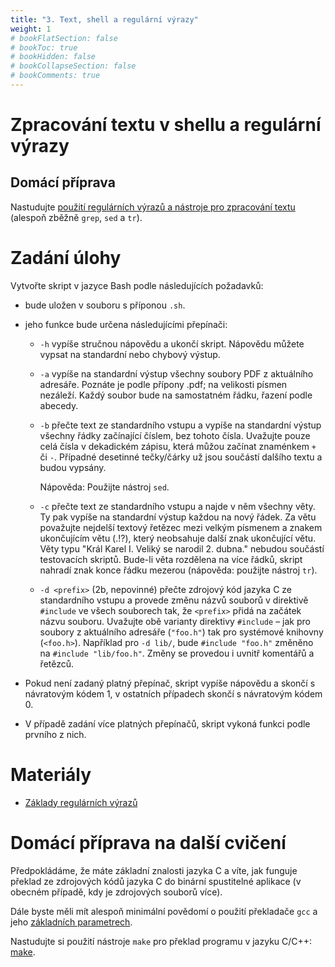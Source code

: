 ```yaml
---
title: "3. Text, shell a regulární výrazy"
weight: 1
# bookFlatSection: false
# bookToc: true
# bookHidden: false
# bookCollapseSection: false
# bookComments: true
---
```


# Zpracování textu v shellu a regulární výrazy

## Domácí příprava
Nastudujte [použití regulárních výrazů a nástroje pro zpracování textu](regex)
(alespoň zběžně `grep`, `sed` a `tr`).

# Zadání úlohy
Vytvořte skript v jazyce Bash podle následujících požadavků:

- bude uložen v souboru s příponou `.sh`.

- jeho funkce bude určena následujícími přepínači:

  - `-h` vypíše stručnou nápovědu a ukončí skript. Nápovědu můžete
    vypsat na standardní nebo chybový výstup.

  - `-a` vypíše na standardní výstup všechny soubory PDF z aktuálního
    adresáře. Poznáte je podle přípony .pdf; na velikosti písmen
    nezáleží. Každý soubor bude na samostatném řádku, řazení podle
    abecedy.

  - `-b` přečte text ze standardního vstupu a vypíše na standardní
    výstup všechny řádky začínající číslem, bez tohoto čísla. Uvažujte
    pouze celá čísla v dekadickém zápisu, která můžou začínat
    znaménkem `+` či `-`. Případné desetinné tečky/čárky už jsou
    součástí dalšího textu a budou vypsány.

	Nápověda: Použijte nástroj `sed`.

  - `-c` přečte text ze standardního vstupu a najde v něm všechny
    věty. Ty pak vypíše na standardní výstup každou na nový řádek. Za
    větu považujte nejdelší textový řetězec mezi velkým písmenem a
    znakem ukončujícím větu (.!?), který neobsahuje další znak
    ukončující větu. Věty typu "Král Karel I. Veliký se narodil 2.
    dubna." nebudou součástí testovacích skriptů. Bude-li věta
    rozdělena na více řádků, skript nahradí znak konce řádku mezerou
    (nápověda: použijte nástroj `tr`).

  - `-d <prefix>` (2b, nepovinné) přečte zdrojový kód jazyka C ze
    standardního vstupu a provede změnu názvů souborů v direktivě
    `#include` ve všech souborech tak, že `<prefix>` přidá na začátek
    názvu souboru. Uvažujte obě varianty direktivy `#include` – jak
    pro soubory z aktuálního adresáře (`"foo.h"`) tak pro systémové
    knihovny (`<foo.h>`). Například pro `-d lib/`, bude `#include
    "foo.h"` změněno na `#include "lib/foo.h"`. Změny se provedou i
    uvnitř komentářů a řetězců.

- Pokud není zadaný platný přepínač, skript vypíše nápovědu a skončí s
  návratovým kódem 1, v ostatních případech skončí s návratovým kódem
  0.

- V případě zadání více platných přepínačů, skript vykoná funkci podle
  prvního z nich.

# Materiály
- [Základy regulárních výrazů](regex)

# Domácí příprava na další cvičení
Předpokládáme, že máte základní znalosti jazyka C a víte, jak funguje překlad
ze zdrojových kódů jazyka C do binární spustitelné aplikace (v obecném případě,
kdy je zdrojových souborů více).

Dále byste měli mít alespoň minimální povědomí o použití překladače `gcc` a
jeho [základních parametrech][gcc].

Nastudujte si použití nástroje `make` pro překlad programu v jazyku C/C++:
[make][].

[gcc]: ../lab4/gcc
[make]: ../lab4/make
